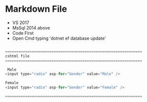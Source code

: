 ﻿# Markdown File

- VS 2017
- MsSql 2014 above
- Code First
- Open Cmd typing 'dotnet ef database update'
```csharp

==============================================================
cshtml file
==============================================================

 Male
<input type="radio" asp-for="Gender" value="Male" />

Female
<input type="radio" asp-for="Gender" value="Female" />

==============================================================
